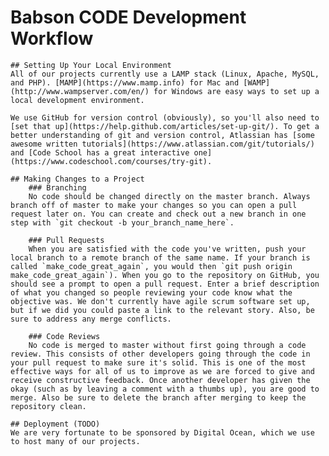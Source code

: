 # Babson CODE Development Workflow

	## Setting Up Your Local Environment
	All of our projects currently use a LAMP stack (Linux, Apache, MySQL, and PHP). [MAMP](https://www.mamp.info) for Mac and [WAMP](http://www.wampserver.com/en/) for Windows are easy ways to set up a local development environment.

	We use GitHub for version control (obviously), so you'll also need to [set that up](https://help.github.com/articles/set-up-git/). To get a better understanding of git and version control, Atlassian has [some awesome written tutorials](https://www.atlassian.com/git/tutorials/) and [Code School has a great interactive one](https://www.codeschool.com/courses/try-git).

	## Making Changes to a Project
		### Branching
		No code should be changed directly on the master branch. Always branch off of master to make your changes so you can open a pull request later on. You can create and check out a new branch in one step with `git checkout -b your_branch_name_here`.

		### Pull Requests
		When you are satisfied with the code you've written, push your local branch to a remote branch of the same name. If your branch is called `make_code_great_again`, you would then `git push origin make_code_great_again`). When you go to the repository on GitHub, you should see a prompt to open a pull request. Enter a brief description of what you changed so people reviewing your code know what the objective was. We don't currently have agile scrum software set up, but if we did you could paste a link to the relevant story. Also, be sure to address any merge conflicts.

		### Code Reviews
		No code is merged to master without first going through a code review. This consists of other developers going through the code in your pull request to make sure it's solid. This is one of the most effective ways for all of us to improve as we are forced to give and receive constructive feedback. Once another developer has given the okay (such as by leaving a comment with a thumbs up), you are good to merge. Also be sure to delete the branch after merging to keep the repository clean.

	## Deployment (TODO)
	We are very fortunate to be sponsored by Digital Ocean, which we use to host many of our projects.